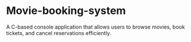 # Movie-booking-system
A C-based console application that allows users to browse movies, book tickets, and cancel reservations efficiently. 
